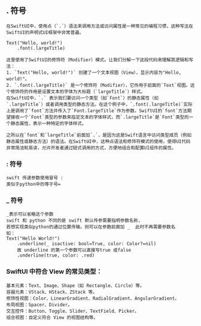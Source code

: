 
## . 符号
    在SwiftUI中，使用点（`.`）语法来调用方法或访问属性是一种常见的编程习惯，这种写法在SwiftUI的声明式UI框架中非常普遍。
    
    Text("Hello, world!")
        .font(.largeTitle)

    这里使用了SwiftUI的修饰符（Modifier）模式。让我们分解一下这段代码来理解其逻辑和写法：
    1. `Text("Hello, world!")` 创建了一个文本视图（View），显示内容为"Hello, world!"。
    2. `.font(.largeTitle)` 是一个修饰符（Modifier），它作用于前面的`Text`视图。这个修饰符的作用是设置文本的字体为大标题（`largeTitle`）样式。
    在SwiftUI中，`.` 表示我们要访问一个类型（如`Font`）的静态属性（如`.largeTitle`）或者调用类型的静态方法。在这个例子中，`.font(.largeTitle)`实际上是调用了`font`方法并传入了`Font.largeTitle`作为参数。SwiftUI的`font`方法期望接收一个`Font`类型的参数来指定文本的字体样式，而`.largeTitle`是`Font`类型的一个静态属性，表示一种特定的字体样式。
    
    之所以在`font`和`largeTitle`前面加`.`，是因为这是Swift语言中访问类型成员（例如静态属性或静态方法）的语法。在SwiftUI中，这种点语法和修饰符模式的使用，使得UI代码非常简洁和易读，允许开发者通过链式调用的方式，方便地组合和配置UI组件的属性。

### : 符号
    swift 传递参数使用冒号 : 
    类似于python中的等于号= 

### _ 符号 
    _表示可以省略这个参数
    swift 和 python 不同的是 swift 默认传参需要指明参数名称，
    若想实现类似python的通过位置传输，则可以在参数前面加 _  此时不再需要参数名
    如：
    Text("Hello World!")
        .underline(_ isactive: bool=True, color: Color?=nil)
        故 underline 的第一个参数可以直接写true 或false 
        .underline(true, color: .red)

    
### SwiftUI 中符合 View 的常见类型：
    基本元素：Text、Image、Shape（如 Rectangle、Circle）等。
    容器元素：VStack、HStack、ZStack 等。
    修饰性视图：Color、LinearGradient、RadialGradient、AngularGradient。
    布局视图：Spacer、Divider。
    交互控件：Button、Toggle、Slider、TextField、Picker。
    组合视图：自定义符合 View 的视图结构等。
